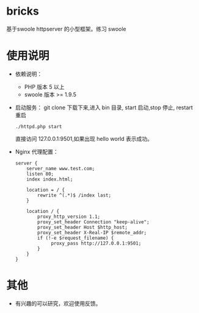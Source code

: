 # bricks
基于swoole httpserver 的小型框架。练习 swoole

# 使用说明
- 依赖说明：
    - PHP 版本 5 以上
    - swoole 版本 >= 1.9.5
- 启动服务：
    git clone 下载下来,进入 bin 目录, start 启动,stop 停止, restart 重启

    ```shell
    ./httpd.php start
    ```
    直接访问 127.0.0.1:9501,如果出现 hello world 表示成功。
- Nginx 代理配置：
  ```
  server {
      server_name www.test.com;
      listen 80;
      index index.html;

      location = / {
          rewrite ^(.*)$ /index last;
      }

      location / {
          proxy_http_version 1.1;
          proxy_set_header Connection "keep-alive";
          proxy_set_header Host $http_host;
          proxy_set_header X-Real-IP $remote_addr;
          if (!-e $request_filename) {
               proxy_pass http://127.0.0.1:9501;
          }
      }
  }
  ```

# 其他
- 有兴趣的可以研究，欢迎使用反馈。
